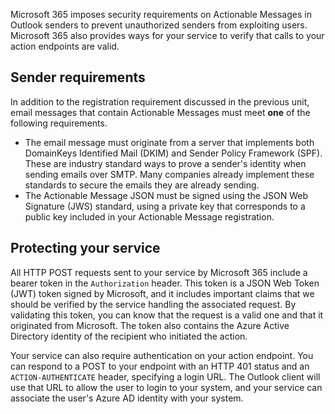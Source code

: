 Microsoft 365 imposes security requirements on Actionable Messages in Outlook senders to prevent unauthorized senders from exploiting users. Microsoft 365 also provides ways for your service to verify that calls to your action endpoints are valid.

## Sender requirements

In addition to the registration requirement discussed in the previous unit, email messages that contain Actionable Messages must meet **one** of the following requirements.

- The email message must originate from a server that implements both DomainKeys Identified Mail (DKIM) and Sender Policy Framework (SPF). These are industry standard ways to prove a sender's identity when sending emails over SMTP. Many companies already implement these standards to secure the emails they are already sending.
- The Actionable Message JSON must be signed using the JSON Web Signature (JWS) standard, using a private key that corresponds to a public key included in your Actionable Message registration.

## Protecting your service

All HTTP POST requests sent to your service by Microsoft 365 include a bearer token in the `Authorization` header. This token is a JSON Web Token (JWT) token signed by Microsoft, and it includes important claims that we should be verified by the service handling the associated request. By validating this token, you can know that the request is a valid one and that it originated from Microsoft. The token also contains the Azure Active Directory identity of the recipient who initiated the action.

Your service can also require authentication on your action endpoint. You can respond to a POST to your endpoint with an HTTP 401 status and an `ACTION-AUTHENTICATE` header, specifying a login URL. The Outlook client will use that URL to allow the user to login to your system, and your service can associate the user's Azure AD identity with your system.
